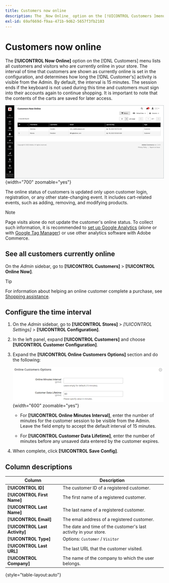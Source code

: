 ```yaml
---
title: Customers now online
description: The _Now Online_ option on the [!UICONTROL Customers ]menu lists all customers and visitors who are currently online in your store.
exl-id: 69af669d-f9aa-471b-9d62-5657f3fb2103
---
```

# Customers now online

The **[!UICONTROL Now Online]** option on the [!DNL Customers] menu lists all customers and visitors who are currently online in your store. The interval of time that customers are shown as currently online is set in the configuration, and determines how long the [!DNL Customer's] activity is visible from the Admin. By default, the interval is 15 minutes. The session ends if the keyboard is not used during this time and customers must sign into their accounts again to continue shopping. It is important to note that the contents of the carts are saved for later access.

![Online Customers](assets/customers-now-online.png){width="700" zoomable="yes"}

The online status of customers is updated only upon customer login, registration, or any other state-changing event. It includes cart-related events, such as adding, removing, and modifying products.

>[!NOTE]
>
>Page visits alone do not update the customer's online status. To collect such information, it is recommended to [set up Google Analytics](../merchandising-promotions/google-analytics.md) (alone or with [Google Tag Manager](../merchandising-promotions/google-tag-manager.md)) or use other analytics software with Adobe Commerce.

## See all customers currently online

On the _Admin_ sidebar, go to **[!UICONTROL Customers]** > **[!UICONTROL Online Now]**.

>[!TIP]
>
>For information about helping an online customer complete a purchase, see [Shopping assistance](../stores-purchase/introduction.md#shopping-assistance).

## Configure the time interval

1. On the _Admin_ sidebar, go to **[!UICONTROL Stores]** > _[!UICONTROL Settings]_ > **[!UICONTROL Configuration]**.

1. In the left panel, expand **[!UICONTROL Customers]** and choose **[!UICONTROL Customer Configuration]**.

1. Expand the **[!UICONTROL Online Customers Options]** section and do the following:

      ![Online Customer options](../configuration-reference/customers/assets/customer-configuration-online-customers-options.png){width="600" zoomable="yes"}

      - For **[!UICONTROL Online Minutes Interval]**, enter the number of minutes for the customer session to be visible from the Admin. Leave the field empty to accept the default interval of 15 minutes.

      - For **[!UICONTROL Customer Data Lifetime]**, enter the number of minutes before any unsaved data entered by the customer expires.

1. When complete, click **[!UICONTROL Save Config]**.

## Column descriptions

|Column|Description|
| --- | --- |
| **[!UICONTROL ID]** | The customer ID of a registered customer. |
| **[!UICONTROL First Name]** | The first name of a registered customer. |
| **[!UICONTROL Last Name]** | The last name of a registered customer. |
| **[!UICONTROL Email]** | The email address of a registered customer. |
| **[!UICONTROL Last Activity]** | The date and time of the customer's last activity in your store. |
| **[!UICONTROL Type]** | Options: `Customer` / `Visitor` |
| **[!UICONTROL Last URL]** | The last URL that the customer visited. |
| **[!UICONTROL Company]** | The name of the company to which the user belongs. |

{style="table-layout:auto"}
